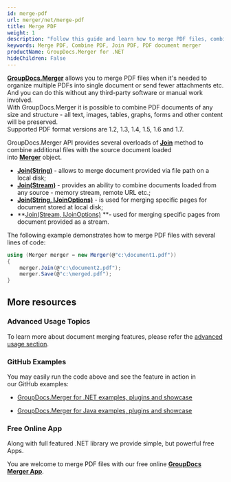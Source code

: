```yaml
---
id: merge-pdf
url: merger/net/merge-pdf
title: Merge PDF
weight: 1
description: "Follow this guide and learn how to merge PDF files, combine several PDFs into one using GroupDocs.Merger API and couple lines of code."
keywords: Merge PDF, Combine PDF, Join PDF, PDF document merger
productName: GroupDocs.Merger for .NET
hideChildren: False
---
```

**[GroupDocs.Merger](https://products.groupdocs.com/merger/net)** allows you to merge PDF files when it's needed to organize multiple PDFs into single document or send fewer attachments etc. And you can do this without any third-party software or manual work involved.  
With GroupDocs.Merger it is possible to combine PDF documents of any size and structure - all text, images, tables, graphs, forms and other content will be preserved.   
Supported PDF format versions are 1.2, 1.3, 1.4, 1.5, 1.6 and 1.7.

GroupDocs.Merger API provides several overloads of **[Join](https://apireference.groupdocs.com/net/merger/groupdocs.merger/merger/methods/join/index)** method to combine additional files with the source document loaded into **[Merger](https://apireference.groupdocs.com/net/merger/groupdocs.merger/merger)** object. 

*   **[Join(String)](https://apireference.groupdocs.com/net/merger/groupdocs.merger.merger/join/methods/2)** - allows to merge document provided via file path on a local disk; 
*   **[Join(Stream)](https://apireference.groupdocs.com/net/merger/groupdocs.merger/merger/methods/join)** - provides an ability to combine documents loaded from any source - memory stream, remote URL etc.;
*   **[Join(String, IJoinOptions)](https://apireference.groupdocs.com/net/merger/groupdocs.merger.merger/join/methods/3)** - is used for merging specific pages for document stored at local disk; 
*   **[Join(Stream, IJoinOptions)](https://apireference.groupdocs.com/net/merger/groupdocs.merger.merger/join/methods/1) **\- used for merging specific pages from document provided as a stream.

The following example demonstrates how to merge PDF files with several lines of code:

```csharp
using (Merger merger = new Merger(@"c:\document1.pdf"))
{
    merger.Join(@"c:\document2.pdf");
    merger.Save(@"c:\merged.pdf");
}
```

## More resources

### Advanced Usage Topics 

To learn more about document merging features, please refer the [advanced usage section](Advanced%2Busage.html).

### GitHub Examples 

You may easily run the code above and see the feature in action in our GitHub examples:

*   [GroupDocs.Merger for .NET examples, plugins and showcase](https://github.com/groupdocs-merger/GroupDocs.Merger-for-.NET)
    
*   [GroupDocs.Merger for Java examples, plugins and showcase](https://github.com/groupdocs-merger/GroupDocs.Merger-for-Java)
    

### Free Online App 

Along with full featured .NET library we provide simple, but powerful free Apps.

You are welcome to merge PDF files with our free online **[GroupDocs Merger App](https://products.groupdocs.app/merger)**.
